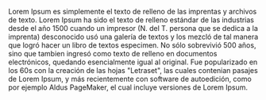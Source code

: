 Lorem Ipsum es simplemente el texto de relleno de las imprentas y archivos de texto. Lorem Ipsum ha sido el texto de relleno estándar de las industrias desde el año 1500
 cuando un impresor (N. del T. persona que se dedica a la imprenta) desconocido usó una galería de textos y los mezcló de tal manera que logró hacer un libro de textos
 especimen. No sólo sobrevivió 500 años, sino que tambien ingresó como texto de relleno en documentos electrónicos, quedando esencialmente igual al original.
 Fue popularizado en los 60s con la creación de las hojas "Letraset", las cuales contenian pasajes de Lorem Ipsum, y más recientemente con software de autoedición,
 como por ejemplo Aldus PageMaker, el cual incluye versiones de Lorem Ipsum.